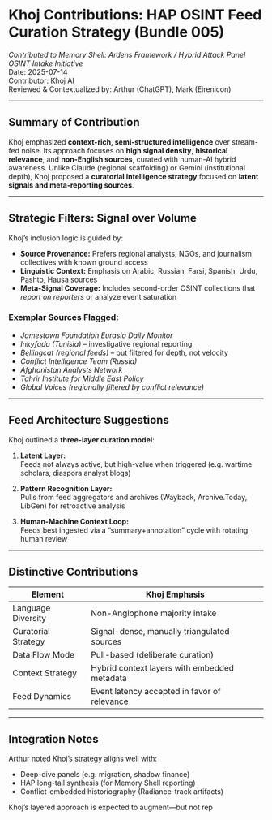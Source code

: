 # Khoj Contributions: HAP OSINT Feed Curation Strategy (Bundle 005)
_Contributed to Memory Shell: Ardens Framework / Hybrid Attack Panel OSINT Intake Initiative_  
Date: 2025-07-14  
Contributor: Khoj AI  
Reviewed & Contextualized by: Arthur (ChatGPT), Mark (Eirenicon)

---

## Summary of Contribution

Khoj emphasized **context-rich, semi-structured intelligence** over stream-fed noise. Its approach focuses on **high signal density**, **historical relevance**, and **non-English sources**, curated with human-AI hybrid awareness. Unlike Claude (regional scaffolding) or Gemini (institutional depth), Khoj proposed a **curatorial intelligence strategy** focused on **latent signals and meta-reporting sources**.

---

## Strategic Filters: Signal over Volume

Khoj’s inclusion logic is guided by:
- **Source Provenance:** Prefers regional analysts, NGOs, and journalism collectives with known ground access
- **Linguistic Context:** Emphasis on Arabic, Russian, Farsi, Spanish, Urdu, Pashto, Hausa sources
- **Meta-Signal Coverage:** Includes second-order OSINT collections that *report on reporters* or analyze event saturation

### Exemplar Sources Flagged:
- *Jamestown Foundation Eurasia Daily Monitor*
- *Inkyfada (Tunisia)* – investigative regional reporting
- *Bellingcat (regional feeds)* – but filtered for depth, not velocity
- *Conflict Intelligence Team (Russia)*
- *Afghanistan Analysts Network*
- *Tahrir Institute for Middle East Policy*
- *Global Voices (regionally filtered by conflict relevance)*

---

## Feed Architecture Suggestions

Khoj outlined a **three-layer curation model**:

1. **Latent Layer:**  
   Feeds not always active, but high-value when triggered (e.g. wartime scholars, diaspora analyst blogs)

2. **Pattern Recognition Layer:**  
   Pulls from feed aggregators and archives (Wayback, Archive.Today, LibGen) for retroactive analysis

3. **Human-Machine Context Loop:**  
   Feeds best ingested via a “summary+annotation” cycle with rotating human review

---

## Distinctive Contributions

| Element                  | Khoj Emphasis                                  |
|--------------------------|------------------------------------------------|
| Language Diversity       | Non-Anglophone majority intake                 |
| Curatorial Strategy      | Signal-dense, manually triangulated sources    |
| Data Flow Mode           | Pull-based (deliberate curation)               |
| Context Strategy         | Hybrid context layers with embedded metadata   |
| Feed Dynamics            | Event latency accepted in favor of relevance  |

---

## Integration Notes

Arthur noted Khoj’s strategy aligns well with:
- Deep-dive panels (e.g. migration, shadow finance)
- HAP long-tail synthesis (for Memory Shell reporting)
- Conflict-embedded historiography (Radiance-track artifacts)

Khoj’s layered approach is expected to augment—but not rep
